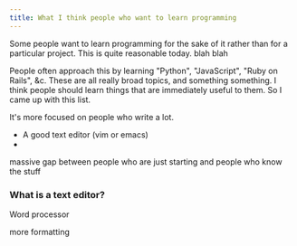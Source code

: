 ```yaml
---
title: What I think people who want to learn programming
---
```

Some people want to learn programming for the sake of it
rather than for a particular project. This is quite reasonable
today. blah blah




People often approach this by learning "Python", "JavaScript",
"Ruby on Rails", &c. These are all really broad topics, and
something something. I think people should learn things that
are immediately useful to them. So I came up with this list.


It's more focused on people who write a lot.

* A good text editor (vim or emacs)
* 


massive gap between people who are just starting and people
who know the stuff


### What is a text editor?
Word processor

more formatting
